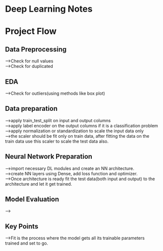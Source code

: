 # Deep Learning Notes
# Project Flow
## Data Preprocessing
-->Check for null values<br>
-->Check for duplicated<br>
## EDA
-->Check for outliers(using methods like box plot)<br>
## Data preparation
-->apply train_test_split on input and output columns<br>
-->apply label encoder on the output columns if it is a classification problem<br>
-->apply normalization or standardization to scale the input data only<br>
-->the scaler should be fit only on train data, after fitting the data on the train data use this scaler to scale the test data also.<br>
## Neural Network Preparation
-->import necessary DL modules and create an NN architecture.<br>
-->create NN layers using Dense, add loss function and optimizer.<br>
-->Once architecture is ready fit the test data(both input and output) to the architecture and let it get trained.<br>
## Model Evaluation
-->
## Key Points
-->Fit is the process where the model gets all its trainable parameters trained and set to go.<br>

